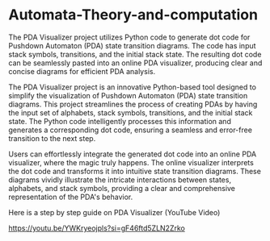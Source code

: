 # Automata-Theory-and-computation
The PDA Visualizer project utilizes Python code to generate dot code for Pushdown Automaton (PDA) state transition diagrams. The code has input stack symbols, transitions, and the initial stack state. The resulting dot code can be seamlessly pasted into an online PDA visualizer, producing clear and concise diagrams for efficient PDA analysis.

The PDA Visualizer project is an innovative Python-based tool designed to simplify the visualization of Pushdown Automaton (PDA) state transition diagrams. This project streamlines the process of creating PDAs by having the input set of alphabets, stack symbols, transitions, and the initial stack state. The Python code intelligently processes this information and generates a corresponding dot code, ensuring a seamless and error-free transition to the next step.

Users can effortlessly integrate the generated dot code into an online PDA visualizer, where the magic truly happens. The online visualizer interprets the dot code and transforms it into intuitive state transition diagrams. These diagrams vividly illustrate the intricate interactions between states, alphabets, and stack symbols, providing a clear and comprehensive representation of the PDA's behavior.

Here is a step by step guide on PDA Visualizer
(YouTube Video)


https://youtu.be/YWKryeojpls?si=gF46ftd5ZLN2Zrko





